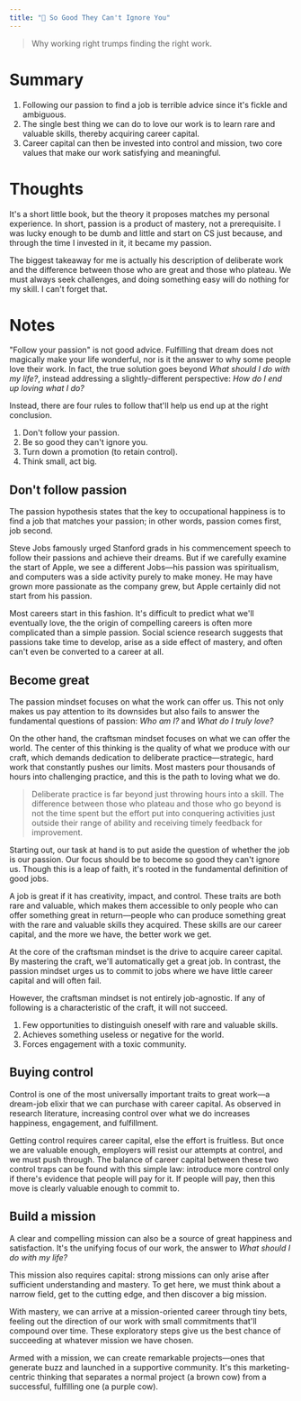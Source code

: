 ```yaml
---
title: "👑 So Good They Can't Ignore You"
---
```

> Why working right trumps finding the right work.

# Summary
1. Following our passion to find a job is terrible advice since it's fickle and ambiguous.
2. The single best thing we can do to love our work is to learn rare and valuable skills, thereby acquiring career capital.
3. Career capital can then be invested into control and mission, two core values that make our work satisfying and meaningful.

# Thoughts
It's a short little book, but the theory it proposes matches my personal experience. In short, passion is a product of mastery, not a prerequisite. I was lucky enough to be dumb and little and start on CS just because, and through the time I invested in it, it became my passion.

The biggest takeaway for me is actually his description of deliberate work and the difference between those who are great and those who plateau. We must always seek challenges, and doing something easy will do nothing for my skill. I can't forget that.

# Notes
"Follow your passion" is not good advice. Fulfilling that dream does not magically make your life wonderful, nor is it the answer to why some people love their work. In fact, the true solution goes beyond *What should I do with my life?*, instead addressing a slightly-different perspective: *How do I end up loving what I do?*

Instead, there are four rules to follow that'll help us end up at the right conclusion.
1. Don't follow your passion.
2. Be so good they can't ignore you.
3. Turn down a promotion (to retain control).
4. Think small, act big.

## Don't follow passion
The passion hypothesis states that the key to occupational happiness is to find a job that matches your passion; in other words, passion comes first, job second.

Steve Jobs famously urged Stanford grads in his commencement speech to follow their passions and achieve their dreams. But if we carefully examine the start of Apple, we see a different Jobs—his passion was spiritualism, and computers was a side activity purely to make money. He may have grown more passionate as the company grew, but Apple certainly did not start from his passion.

Most careers start in this fashion. It's difficult to predict what we'll eventually love, the the origin of compelling careers is often more complicated than a simple passion. Social science research suggests that passions take time to develop, arise as a side effect of mastery, and often can't even be converted to a career at all.

## Become great
The passion mindset focuses on what the work can offer us. This not only makes us pay attention to its downsides but also fails to answer the fundamental questions of passion: *Who am I?* and *What do I truly love?*

On the other hand, the craftsman mindset focuses on what we can offer the world. The center of this thinking is the quality of what we produce with our craft, which demands dedication to deliberate practice—strategic, hard work that constantly pushes our limits. Most masters pour thousands of hours into challenging practice, and this is the path to loving what we do.

> Deliberate practice is far beyond just throwing hours into a skill. The difference between those who plateau and those who go beyond is not the time spent but the effort put into conquering activities just outside their range of ability and receiving timely feedback for improvement.

Starting out, our task at hand is to put aside the question of whether the job is our passion. Our focus should be to become so good they can't ignore us. Though this is a leap of faith, it's rooted in the fundamental definition of good jobs.

A job is great if it has creativity, impact, and control. These traits are both rare and valuable, which makes them accessible to only people who can offer something great in return—people who can produce something great with the rare and valuable skills they acquired. These skills are our career capital, and the more we have, the better work we get.

At the core of the craftsman mindset is the drive to acquire career capital. By mastering the craft, we'll automatically get a great job. In contrast, the passion mindset urges us to commit to jobs where we have little career capital and will often fail.

However, the craftsman mindset is not entirely job-agnostic. If any of following is a characteristic of the craft, it will not succeed.
1. Few opportunities to distinguish oneself with rare and valuable skills.
2. Achieves something useless or negative for the world.
3. Forces engagement with a toxic community.

## Buying control
Control is one of the most universally important traits to great work—a dream-job elixir that we can purchase with career capital. As observed in research literature, increasing control over what we do increases happiness, engagement, and fulfillment.

Getting control requires career capital, else the effort is fruitless. But once we are valuable enough, employers will resist our attempts at control, and we must push through. The balance of career capital between these two control traps can be found with this simple law: introduce more control only if there's evidence that people will pay for it. If people will pay, then this move is clearly valuable enough to commit to.

## Build a mission
A clear and compelling mission can also be a source of great happiness and satisfaction. It's the unifying focus of our work, the answer to *What should I do with my life?*

This mission also requires capital: strong missions can only arise after sufficient understanding and mastery. To get here, we must think about a narrow field, get to the cutting edge, and then discover a big mission.

With mastery, we can arrive at a mission-oriented career through tiny bets, feeling out the direction of our work with small commitments that'll compound over time. These exploratory steps give us the best chance of succeeding at whatever mission we have chosen.

Armed with a mission, we can create remarkable projects—ones that generate buzz and launched in a supportive community. It's this marketing-centric thinking that separates a normal project (a brown cow) from a successful, fulfilling one (a purple cow).